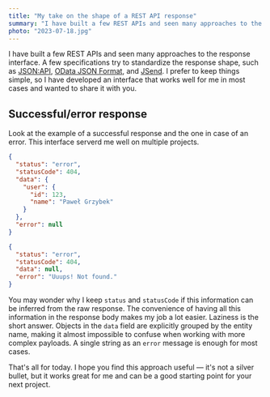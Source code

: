 ```yaml
---
title: "My take on the shape of a REST API response"
summary: "I have built a few REST APIs and seen many approaches to the response interface. I prefer to keep things simple, so I have come up with an interface that works well for me in most cases and I wanted to share it with you."
photo: "2023-07-18.jpg"
---
```


I have built a few REST APIs and seen many approaches to the response interface. A few specifications try to standardize the response shape, such as [JSON:API](https://jsonapi.org), [OData JSON Format](http://docs.oasis-open.org/odata/odata-json-format/v4.0/errata02/os/odata-json-format-v4.0-errata02-os-complete.html), and [JSend](https://github.com/omniti-labs/jsend). I prefer to keep things simple, so I have developed an interface that works well for me in most cases and wanted to share it with you.

## Successful/error response

Look at the example of a successful response and the one in case of an error. This interface serverd me well on multiple projects.

```json
{
  "status": "error",
  "statusCode": 404,
  "data": {
    "user": {
      "id": 123,
      "name": "Paweł Grzybek"
    }
  },
  "error": null
}
```

```json
{
  "status": "error",
  "statusCode": 404,
  "data": null,
  "error": "Uuups! Not found."
}
```

You may wonder why I keep `status` and `statusCode` if this information can be inferred from the raw response. The convenience of having all this information in the response body makes my job a lot easier. Laziness is the short answer. Objects in the `data` field are explicitly grouped by the entity name, making it almost impossible to confuse when working with more complex payloads. A single string as an `error` message is enough for most cases.

That's all for today. I hope you find this approach useful — it's not a silver bullet, but it works great for me and can be a good starting point for your next project.
